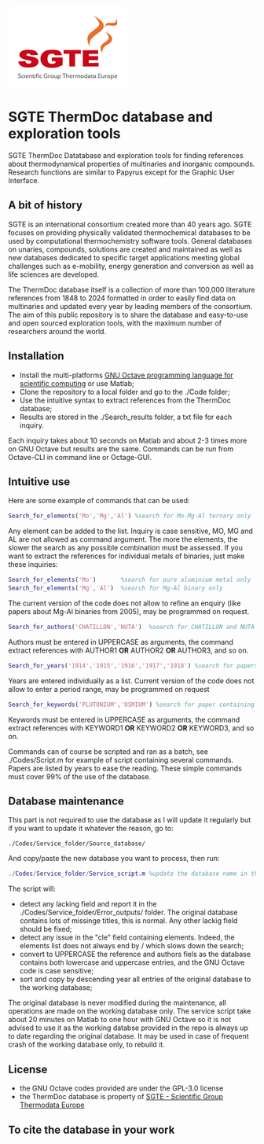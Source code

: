 ![](SGTE.gif)

# SGTE ThermDoc database and exploration tools

SGTE ThermDoc Datatabase and exploration tools for finding references about thermodynamical properties of multinaries and inorganic compounds. Research functions are similar to Papyrus except for the Graphic User Interface.

## A bit of history

SGTE is an international consortium created more than 40 years ago. SGTE focuses on providing physically validated thermochemical databases to be used by computational thermochemistry software tools. General databases on unaries, compounds, solutions are created and maintained as well as new databases dedicated to specific target applications meeting global challenges such as e-mobility, energy generation and conversion as well as life sciences are developed. 

The ThermDoc database itself is a collection of more than 100,000 literature references from 1848 to 2024 formatted in order to easily find data on multinaries and updated every year by leading members of the consortium. The aim of this public repository is to share the database and easy-to-use and open sourced exploration tools, with the maximum number of researchers around the world.

## Installation

- Install the multi-platforms [GNU Octave programming language for scientific computing](https://octave.org/) or use Matlab;
- Clone the repository to a local folder and go to the ./Code folder;
- Use the intuitive syntax to extract references from the ThermDoc database;
- Results are stored in the ./Search_results folder, a txt file for each inquiry.

Each inquiry takes about 10 seconds on Matlab and about 2-3 times more on GNU Octave but results are the same. Commands can be run from Octave-CLI in command line or Octage-GUI.

## Intuitive use
Here are some example of commands that can be used:
```matlab
Search_for_elements('Mo','Mg','Al') %search for Mo-Mg-Al ternary only
```
Any element can be added to the list. Inquiry is case sensitive, MO, MG and AL are not allowed as command argument. The more the elements, the slower the search as any possible combination must be assessed. If you want to extract the references for individual metals of binaries, just make these inquiries:
```matlab
Search_for_elements('Mo')       %search for pure aluminium metal only
Search_for_elements('Mg','Al')  %search for Mg-Al binary only
```
The current version of the code does not allow to refine an enquiry (like papers about Mg-Al binaries from 2005), may be programmed on request.
```matlab
Search_for_authors('CHATILLON','NUTA')  %search for CHATILLON and NUTA as authors
```
Authors must be entered in UPPERCASE as arguments, the command extract references with AUTHOR1 **OR** AUTHOR2 **OR** AUTHOR3, and so on.
```matlab
Search_for_years('1914','1915','1916','1917','1918') %search for papers from 1914 to 1918
```
Years are entered individually as a list. Current version of the code does not allow to enter a period range, may be programmed on request
```matlab
Search_for_keywords('PLUTONIUM','OSMIUM') %search for paper containing Plutonium or Osmium in the title
```
Keywords must be entered in UPPERCASE as arguments, the command extract references with KEYWORD1 **OR** KEYWORD2 **OR** KEYWORD3, and so on.

Commands can of course be scripted and ran as a batch, see ./Codes/Script.m for example of script containing several commands. Papers are listed by years to ease the reading. These simple commands must cover 99% of the use of the database.

## Database maintenance

This part is not required to use the database as I will update it regularly but if you want to update it whatever the reason, go to:
```
./Codes/Service_folder/Source_database/
```
And copy/paste the new database you want to process, then run:
```matlab
./Codes/Service_folder/Service_script.m %update the database name in the database_in='XXX' field
```
The script will:
- detect any lacking field and report it in the ./Codes/Service_folder/Error_outputs/ folder. The original database contains lots of missinge titles, this is normal. Any other lackig field should be fixed;
- detect any issue in the "cle" field containing elements. Indeed, the elements list does not always end by / which slows down the search;
- convert to UPPERCASE the reference and authors fiels as the database contains both lowercase and uppercase entries, and the GNU Octave code is case sensitive;
- sort and copy by descending year all entries of the original database to the working database;

The original database is never modified during the maintenance, all operations are made on the working database only. The service script take about 20 minutes on Matlab to one hour with GNU Octave so it is not advised to use it as the working databse provided in the repo is always up to date regarding the original database. It may be used in case of frequent crash of the working database only, to rebuild it.

## License

- the GNU Octave codes provided are under the GPL-3.0 license
- the ThermDoc database is property of [SGTE - Scientific Group Thermodata Europe](https://www.sgte.net/en/)

## To cite the database in your work
